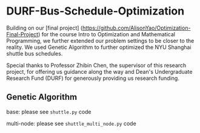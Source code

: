 # DURF-Bus-Schedule-Optimization

Building on our [final project] (https://github.com/AlisonYao/Optimization-Final-Project) for the course Intro to Optimization and Mathematical Programming, we further extended our problem settings to be closer to the reality. We used Genetic Algorithm to further optimized the NYU Shanghai shuttle bus schedules.

Special thanks to Professor Zhibin Chen, the supervisor of this research project, for offering us guidance along the way and Dean's Undergraduate Research Fund (DURF) for generously providing us research funding.

## Genetic Algorithm

base: please see `shuttle.py` code

multi-node: please see `shuttle_multi_node.py` code
